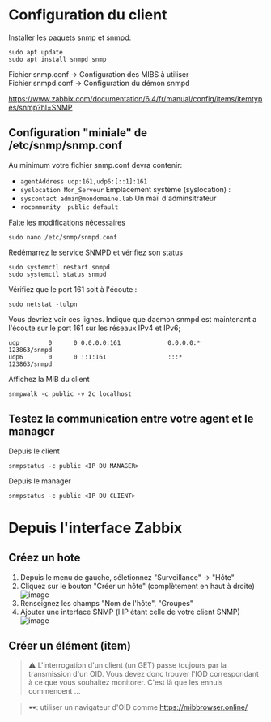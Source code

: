 # Configuration du client
Installer les paquets snmp et snmpd:
``` shell
sudo apt update
sudo apt install snmpd snmp
```
Fichier snmp.conf -> Configuration des MIBS à utiliser  
Fichier snmpd.conf -> Configuration du démon snmpd


https://www.zabbix.com/documentation/6.4/fr/manual/config/items/itemtypes/snmp?hl=SNMP

## Configuration "miniale" de /etc/snmp/snmp.conf
Au minimum votre fichier snmp.conf devra contenir:
 - `agentAddress udp:161,udp6:[::1]:161` 
 - `syslocation Mon_Serveur` Emplacement système (syslocation) :
 - `syscontact admin@mondomaine.lab` Un mail d'adminsitrateur
 - `rocommunity  public default`
   
Faite les modifications nécessaires  
``` shell
sudo nano /etc/snmp/snmpd.conf
```

Redémarrez le service SNMPD et vérifiez son status
``` shell
sudo systemctl restart snmpd
sudo systemctl status snmpd
```

Vérifiez que le port 161 soit à l'écoute :
``` shell
sudo netstat -tulpn
```
Vous devriez voir ces lignes. Indique que daemon snmpd est maintenant a l'écoute sur le port 161 sur les réseaux IPv4 et IPv6;
``` shell
udp        0      0 0.0.0.0:161             0.0.0.0:*                           123863/snmpd        
udp6       0      0 ::1:161                 :::*                                123863/snmpd  
```
Affichez la MIB du client  
``` shell
snmpwalk -c public -v 2c localhost
```

## Testez la communication entre votre agent et le manager
Depuis le client  
``` shell
snmpstatus -c public <IP DU MANAGER>
```

Depuis le manager  
``` shell
snmpstatus -c public <IP DU CLIENT>
```
# Depuis l'interface Zabbix
## Créez un hote
 1. Depuis le menu de gauche, séletionnez "Surveillance" -> "Hôte"
 2. Cliquez sur le bouton "Créer un hôte" (complètement en haut à droite) ![image](https://github.com/ornech/Supervision-zabbix/assets/101867500/35cb1694-f611-429c-88a4-82ba86297e26)
 3. Renseignez les champs "Nom de l'hôte", "Groupes"
 4. Ajouter une interface SNMP (l'IP étant celle de votre client SNMP) ![image](https://github.com/ornech/Supervision-zabbix/assets/101867500/70070581-f216-40b4-b7c6-0ee605a56ebb)


## Créer un élément (item)

> :warning: L'interrogation d'un client (un GET) passe toujours par la transmission d'un OID. Vous devez donc trouver l'IOD correspondant à ce que vous souhaitez monitorer. C'est là que les ennuis commencent ...
 
> 🕶️: utiliser un navigateur d'OID comme https://mibbrowser.online/
